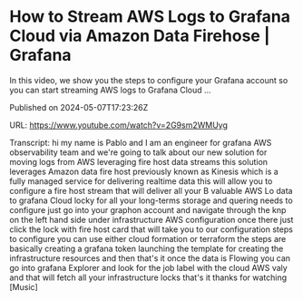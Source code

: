 # How to Stream AWS Logs to Grafana Cloud via Amazon Data Firehose | Grafana

In this video, we show you the steps to configure your Grafana account so you can start streaming AWS logs to Grafana Cloud ...

Published on 2024-05-07T17:23:26Z

URL: https://www.youtube.com/watch?v=2G9sm2WMUyg

Transcript: hi my name is Pablo and I am an engineer for grafana AWS observability team and we're going to talk about our new solution for moving logs from AWS leveraging fire host data streams this solution leverages Amazon data fire host previously known as Kinesis which is a fully managed service for delivering realtime data this will allow you to configure a fire host stream that will deliver all your B valuable AWS Lo data to grafana Cloud locky for all your long-terms storage and quering needs to configure just go into your graphon account and navigate through the knp on the left hand side under infrastructure AWS configuration once there just click the lock with fire host card that will take you to our configuration steps to configure you can use either cloud formation or terraform the steps are basically creating a grafana token launching the template for creating the infrastructure resources and then that's it once the data is Flowing you can go into grafana Explorer and look for the job label with the cloud AWS valy and that will fetch all your infrastructure locks that's it thanks for watching [Music]

